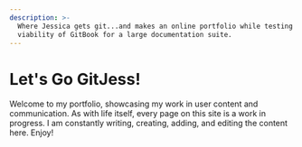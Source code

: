 ```yaml
---
description: >-
  Where Jessica gets git...and makes an online portfolio while testing out the
  viability of GitBook for a large documentation suite.
---
```


# Let's Go GitJess!

Welcome to my portfolio, showcasing my work in user content and communication. As with life itself, every page on this site is a work in progress. I am constantly writing, creating, adding, and editing the content here. Enjoy!


